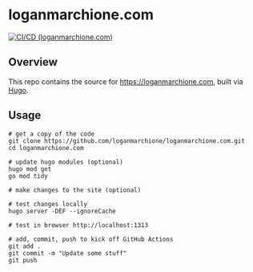 # loganmarchione.com

[![CI/CD (loganmarchione.com)](https://github.com/loganmarchione/loganmarchione.com/actions/workflows/main.yml/badge.svg)](https://github.com/loganmarchione/loganmarchione.com/actions/workflows/main.yml)

## Overview

This repo contains the source for https://loganmarchione.com, built via [Hugo](https://gohugo.io/).

## Usage

```
# get a copy of the code
git clone https://github.com/loganmarchione/loganmarchione.com.git
cd loganmarchione.com

# update hugo modules (optional)
hugo mod get
go mod tidy

# make changes to the site (optional)

# test changes locally
hugo server -DEF --ignoreCache

# test in browser http://localhost:1313

# add, commit, push to kick off GitHub Actions
git add .
git commit -m "Update some stuff"
git push
```
